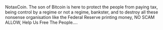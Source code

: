 NotaxCoin. The son of Bitcoin is here to protect the people from paying tax, being control by a regime or not a regime, bankster, and to destroy all these nonsense organisation like the Federal Reserve printing money, NO SCAM ALLOW, Help Us Free The People....
